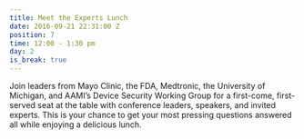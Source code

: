 ```yaml
---
title: Meet the Experts Lunch
date: 2016-09-21 22:31:00 Z
position: 7
time: 12:00 - 1:30 pm
day: 2
is_break: true
---
```


Join leaders from Mayo Clinic, the FDA, Medtronic, the University of Michigan, and AAMI’s Device Security Working Group for a first-come, first-served seat at the table with conference leaders, speakers, and invited experts. This is your chance to get your most pressing questions answered all while enjoying a delicious lunch.